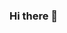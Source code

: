 ### Hi there 👋

<!--
**sanchezcande/sanchezcande** is a ✨ _special_ ✨ repository because its `README.md` (this file) appears on your GitHub profile.

### ⚙️ &nbsp;GitHub Analytics

<p align="center">
<a href="https://github.com/sanchezcande">
  <img height="180em" src="https://github-readme-stats-eight-theta.vercel.app/api?username=sanchezcande&show_icons=true&theme=algolia&include_all_commits=true&count_private=true"/>
  <img height="180em" src="https://github-readme-stats-eight-theta.vercel.app/api/top-langs/?username=sanchezcande&layout=compact&langs_count=8&theme=algolia"/>
</a>
</p>
